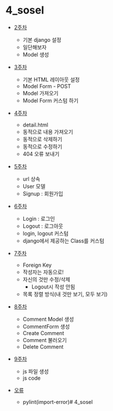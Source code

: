 # 4_sosel

- [2주차](https://github.com/CloudJerry03/4_sosel/blob/master/%EC%8B%A4%EC%8A%B5%EC%A0%95%EB%A6%AC/2%EC%A3%BC%EC%B0%A8.md)
    - 기본 django 설정
    - 일단해보자
    - Model 생성

- [3주차](http:)
  - 기본 HTML 레이아웃 설정
  - Model Form - POST
  - Model 가져오기
  - Model Form 커스텀 하기

- [4주차](http:)
  - detail.html
  - 동적으로 내용 가져오기
  - 동적으로 삭제하기
  - 동적으로 수정하기
  - 404 오류 보내기

- [5주차]()
  - url 상속
  - User 모델
  - Signup : 회원가입

- [6주차]()
  - Login : 로그인
  - Logout : 로그아웃
  - login, logout 커스텀
  - django에서 제공하는 Class를 커스텀
  
- [7주차]()
  - Foreign Key
  - 작성자는 자동으로!
  - 자신의 것만 수정/삭제
    - Logout시 작성 안됨
  - 목록 정렬 방식(내 것만 보기, 모두 보기)

- [8주차]()
  - Comment Model 생성
  - CommentForm 생성
  - Create Comment
  - Comment 불러오기
  - Delete Comment

- [9주차]()
  - js 파일 생성
  - js code

- [오류]()
  - pylint(import-error)# 4_sosel